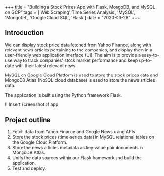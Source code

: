 +++
title = "Building a Stock Prices App with Flask, MongoDB, and MySQL on GCP"
tags = ['Web Scraping','Time Series Analysis', 'MySQL', 'MongoDB', 'Google Cloud SQL', 'Flask']
date = "2020-03-28"
+++

## Introduction

We can display stock price data fetched from Yahoo Finance, along with relevant news articles pertaining to the companies, and display them in a user-friendly web application interface (UI). The aim is to provide a easy-to-use way to track companies' stock market performance and keep up-to-date with their latest relevant news. 

MySQL on Google Cloud Platform is used to store the stock prices data and MongoDB Atlas (NoSQL cloud database) is used to store the news articles data.

The application is built using the Python framework Flask.

!! Insert screenshot of app

## Project outline
1. Fetch data from Yahoo Finance and Google News using APIs
2. Store the stock prices (time-series data) in MySQL relational tables on the Google Cloud Platform. 
3. Store the news articles metadata as key-value pair documents in MongoDB Atlas.
4. Unify the data sources within our Flask framework and build the application.
5. Test and deploy.


